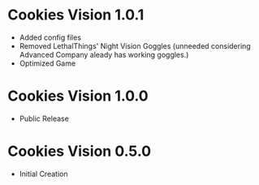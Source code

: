 # Cookies Vision 1.0.1
- Added config files
- Removed LethalThings' Night Vision Goggles (unneeded considering Advanced Company aleady has working goggles.)
- Optimized Game

# Cookies Vision 1.0.0
- Public Release

# Cookies Vision 0.5.0 
- Initial Creation